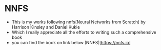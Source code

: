# NNFS

- This is my works following nnfs(Neural Networks from Scratch) by Harrison Kinsley and Daniel Kukie
- Which I really appreciate all the efforts to writing such a comprehensive book
- you can find the book on link below
(NNFS)[https://nnfs.io]   
